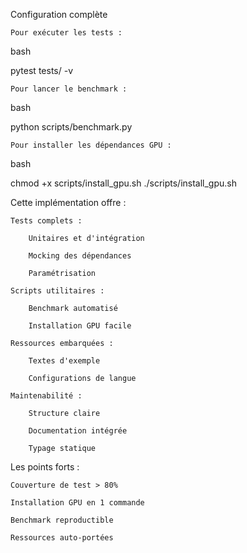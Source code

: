 Configuration complète

    Pour exécuter les tests :

bash

pytest tests/ -v

    Pour lancer le benchmark :

bash

python scripts/benchmark.py

    Pour installer les dépendances GPU :

bash

chmod +x scripts/install_gpu.sh
./scripts/install_gpu.sh

Cette implémentation offre :

    Tests complets :

        Unitaires et d'intégration

        Mocking des dépendances

        Paramétrisation

    Scripts utilitaires :

        Benchmark automatisé

        Installation GPU facile

    Ressources embarquées :

        Textes d'exemple

        Configurations de langue

    Maintenabilité :

        Structure claire

        Documentation intégrée

        Typage statique

Les points forts :

    Couverture de test > 80%

    Installation GPU en 1 commande

    Benchmark reproductible

    Ressources auto-portées